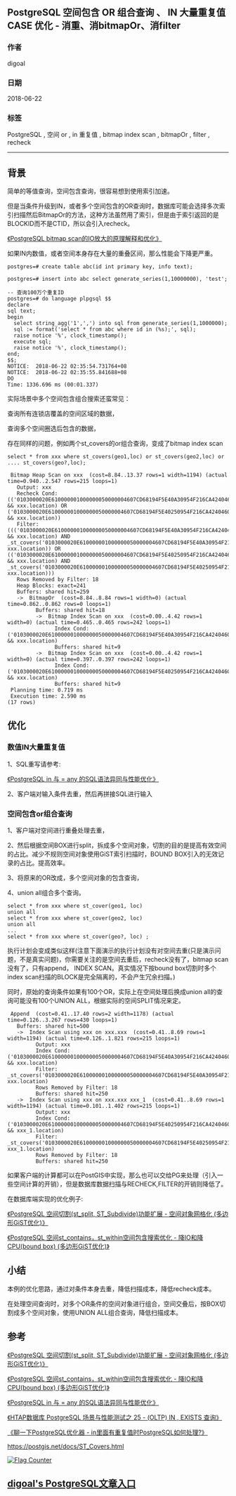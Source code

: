 ## PostgreSQL 空间包含 OR 组合查询 、 IN 大量重复值 CASE 优化 - 消重、消bitmapOr、消filter  
                                                           
### 作者                                                           
digoal                                                           
                                                           
### 日期                                                           
2018-06-22                                                        
                                                           
### 标签                                                           
PostgreSQL , 空间 or , in 重复值 , bitmap index scan , bitmapOr , filter , recheck    
                                                           
----                                                           
                                                           
## 背景   
简单的等值查询，空间包含查询，很容易想到使用索引加速。  
  
但是当条件升级到IN，或者多个空间包含的OR查询时，数据库可能会选择多次索引扫描然后BitmapOr的方法，这种方法虽然用了索引，但是由于索引返回的是BLOCKID而不是CTID，所以会引入recheck。  
  
[《PostgreSQL bitmap scan的IO放大的原理解释和优化》](../201801/20180119_03.md)    
  
如果IN内数值，或者空间本身存在大量的重叠区间，那么性能会下降更严重。  
  
```  
postgres=# create table abc(id int primary key, info text);  
  
postgres=# insert into abc select generate_series(1,10000000), 'test';  
  
-- 查询100万个重复ID  
postgres=# do language plpgsql $$                                                                       
declare  
sql text;  
begin  
  select string_agg('1',',') into sql from generate_series(1,1000000);  
  sql := format('select * from abc where id in (%s);', sql);   
  raise notice '%', clock_timestamp();  
  execute sql;   
  raise notice '%', clock_timestamp();  
end;  
$$;  
NOTICE:  2018-06-22 02:35:54.731764+08  
NOTICE:  2018-06-22 02:35:55.841688+08  
DO  
Time: 1336.696 ms (00:01.337)  
```  
  
实际场景中多个空间包含组合搜索还蛮常见：  
  
查询所有连锁店覆盖的空间区域的数据，  
  
查询多个空间圈选后包含的数据，  
  
存在同样的问题，例如两个st_covers的or组合查询，变成了bitmap index scan  
  
```  
select * from xxx where st_covers(geo1,loc) or st_covers(geo2,loc) or .... st_covers(geo?,loc);
  
 Bitmap Heap Scan on xxx  (cost=8.84..13.37 rows=1 width=1194) (actual time=0.940..2.547 rows=215 loops=1)  
   Output: xxx  
   Recheck Cond: (('0103000020E610000001000000050000004607CD68194F5E40A30954F216CA42404607CD68194F5E4017898ACF2AC742401DBB4CC022505E4017898ACF2AC742401DBB4CC022505E40A30954F216CA42404607CD68194F5E40A30954F216CA4240'::geography && xxx.location) OR ('0103000020E610000001000000050000004607CD68194F5E40250954F216CA42404607CD68194F5E4017898ACF2AC742401DBB4CC022505E4017898ACF2AC742401DBB4CC022505E40A30954F216CA42404607CD68194F5E40250954F216CA4240'::geography && xxx.location))  
   Filter: ((('0103000020E610000001000000050000004607CD68194F5E40A30954F216CA42404607CD68194F5E4017898ACF2AC742401DBB4CC022505E4017898ACF2AC742401DBB4CC022505E40A30954F216CA42404607CD68194F5E40A30954F216CA4240'::geography && xxx.location) AND _st_covers('0103000020E610000001000000050000004607CD68194F5E40A30954F216CA42404607CD68194F5E4017898ACF2AC742401DBB4CC022505E4017898ACF2AC742401DBB4CC022505E40A30954F216CA42404607CD68194F5E40A30954F216CA4240'::geography, xxx.location)) OR (('0103000020E610000001000000050000004607CD68194F5E40250954F216CA42404607CD68194F5E4017898ACF2AC742401DBB4CC022505E4017898ACF2AC742401DBB4CC022505E40A30954F216CA42404607CD68194F5E40250954F216CA4240'::geography && xxx.location) AND _st_covers('0103000020E610000001000000050000004607CD68194F5E40250954F216CA42404607CD68194F5E4017898ACF2AC742401DBB4CC022505E4017898ACF2AC742401DBB4CC022505E40A30954F216CA42404607CD68194F5E40250954F216CA4240'::geography, xxx.location)))  
   Rows Removed by Filter: 18  
   Heap Blocks: exact=241  
   Buffers: shared hit=259  
   ->  BitmapOr  (cost=8.84..8.84 rows=1 width=0) (actual time=0.862..0.862 rows=0 loops=1)  
         Buffers: shared hit=18  
         ->  Bitmap Index Scan on xxx  (cost=0.00..4.42 rows=1 width=0) (actual time=0.465..0.465 rows=242 loops=1)  
               Index Cond: ('0103000020E610000001000000050000004607CD68194F5E40A30954F216CA42404607CD68194F5E4017898ACF2AC742401DBB4CC022505E4017898ACF2AC742401DBB4CC022505E40A30954F216CA42404607CD68194F5E40A30954F216CA4240'::geography && xxx.location)  
               Buffers: shared hit=9  
         ->  Bitmap Index Scan on xxx  (cost=0.00..4.42 rows=1 width=0) (actual time=0.397..0.397 rows=242 loops=1)  
               Index Cond: ('0103000020E610000001000000050000004607CD68194F5E40250954F216CA42404607CD68194F5E4017898ACF2AC742401DBB4CC022505E4017898ACF2AC742401DBB4CC022505E40A30954F216CA42404607CD68194F5E40250954F216CA4240'::geography && xxx.location)  
               Buffers: shared hit=9  
 Planning time: 0.719 ms  
 Execution time: 2.590 ms  
(17 rows)  
```  
  
## 优化  
### 数值IN大量重复值  
1、SQL重写请参考:  
  
[《PostgreSQL in 与 = any 的SQL语法异同与性能优化》](../201801/20180131_02.md)    
  
2、客户端对输入条件去重，然后再拼接SQL进行输入  
  
### 空间包含or组合查询  
  
1、客户端对空间进行重叠处理去重，  
  
2、然后根据空间BOX进行split，拆成多个空间对象，切割的目的是提高有效空间的占比。减少不规则空间对象使用GiST索引扫描时，BOUND BOX引入的无效记录的占比。提高效率。  
  
3、将原来的OR改成，多个空间对象的包含查询，  
  
4、union all组合多个查询。  
  
```  
select * from xxx where st_cover(geo1, loc)   
union all  
select * from xxx where st_cover(geo2, loc)   
union all  
...  
select * from xxx where st_cover(geo?, loc) ;  
```  
  
执行计划会变成类似这样(注意下面演示的执行计划没有对空间去重(只是演示问题，不是真实问题)，你需要关注的是空间去重后，recheck没有了，bitmap scan没有了，只有append， INDEX SCAN。真实情况下按bound box切割时多个index scan扫描的BLOCK是完全隔离的，不会产生冗余扫描。)  
  
同时，原始的查询条件如果有100个OR，实际上在空间处理后换成union all的查询可能没有100个UNION ALL，根据实际的空间SPLIT情况来定。  
  
```
 Append  (cost=0.41..17.40 rows=2 width=1178) (actual time=0.126..3.267 rows=430 loops=1)
   Buffers: shared hit=500
   ->  Index Scan using xxx on xxx.xxx  (cost=0.41..8.69 rows=1 width=1194) (actual time=0.126..1.821 rows=215 loops=1)
         Output: xxx
         Index Cond: ('0103000020E610000001000000050000004607CD68194F5E40A30954F216CA42404607CD68194F5E4017898ACF2AC742401DBB4CC022505E4017898ACF2AC742401DBB4CC022505E40A30954F216CA42404607CD68194F5E40A30954F216CA4240'::geography && xxx.location)
         Filter: _st_covers('0103000020E610000001000000050000004607CD68194F5E40A30954F216CA42404607CD68194F5E4017898ACF2AC742401DBB4CC022505E4017898ACF2AC742401DBB4CC022505E40A30954F216CA42404607CD68194F5E40A30954F216CA4240'::geography, xxx.location)
         Rows Removed by Filter: 18
         Buffers: shared hit=250
   ->  Index Scan using xxx on xxx.xxx xxx_1  (cost=0.41..8.69 rows=1 width=1194) (actual time=0.101..1.402 rows=215 loops=1)
         Output: xxx
         Index Cond: ('0103000020E610000001000000050000004607CD68194F5E40250954F216CA42404607CD68194F5E4017898ACF2AC742401DBB4CC022505E4017898ACF2AC742401DBB4CC022505E40A30954F216CA42404607CD68194F5E40250954F216CA4240'::geography && xxx_1.location)
         Filter: _st_covers('0103000020E610000001000000050000004607CD68194F5E40250954F216CA42404607CD68194F5E4017898ACF2AC742401DBB4CC022505E4017898ACF2AC742401DBB4CC022505E40A30954F216CA42404607CD68194F5E40250954F216CA4240'::geography, xxx_1.location)
         Rows Removed by Filter: 18
         Buffers: shared hit=250
```
  
如果客户端的计算都可以在PostGIS中实现，那么也可以交给PG来处理（引入一些空间计算的开销），但是数据库数据扫描与RECHECK,FILTER的开销则降低了。  
  
在数据库端实现的优化例子:  
  
[《PostgreSQL 空间切割(st_split, ST_Subdivide)功能扩展 - 空间对象网格化 (多边形GiST优化)》](../201710/20171005_01.md)                                
     
[《PostgreSQL 空间st_contains，st_within空间包含搜索优化 - 降IO和降CPU(bound box) (多边形GiST优化)》](../201710/20171004_01.md)      
  
  
## 小结  
本例的优化思路，通过对条件本身去重，降低扫描成本，降低recheck成本。  
  
在处理空间查询时，对多个OR条件的空间对象进行组合，空间交叠后，按BOX切割成多个空间对象，使用UNION ALL组合查询，降低扫描成本。  
  
## 参考  
  
[《PostgreSQL 空间切割(st_split, ST_Subdivide)功能扩展 - 空间对象网格化 (多边形GiST优化)》](../201710/20171005_01.md)                                
     
[《PostgreSQL 空间st_contains，st_within空间包含搜索优化 - 降IO和降CPU(bound box) (多边形GiST优化)》](../201710/20171004_01.md)        
  
[《PostgreSQL in 与 = any 的SQL语法异同与性能优化》](../201801/20180131_02.md)    
  
[《HTAP数据库 PostgreSQL 场景与性能测试之 25 - (OLTP) IN , EXISTS 查询》](../201711/20171107_26.md)    
  
[《聊一下PostgreSQL优化器 - in里面有重复值时PostgreSQL如何处理?》](../201612/20161223_01.md)    
  
https://postgis.net/docs/ST_Covers.html  
  
<a rel="nofollow" href="http://info.flagcounter.com/h9V1"  ><img src="http://s03.flagcounter.com/count/h9V1/bg_FFFFFF/txt_000000/border_CCCCCC/columns_2/maxflags_12/viewers_0/labels_0/pageviews_0/flags_0/"  alt="Flag Counter"  border="0"  ></a>  
  
  
  
  
## [digoal's PostgreSQL文章入口](https://github.com/digoal/blog/blob/master/README.md "22709685feb7cab07d30f30387f0a9ae")
  
